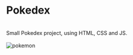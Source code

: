 # Pokedex

<br>
Small Pokedex project, using HTML, CSS and JS.

<br>
<br>

<img src="https://c.tenor.com/fCvghb3z3MEAAAAi/pokemon-pikachu.gif" alt="pokemon" class="pokemon_image">
